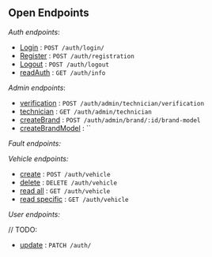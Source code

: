 ## Open Endpoints

*Auth endpoints*:

* [Login](auth/login.md) : `POST /auth/login/`
* [Register](auth/register.md) : `POST /auth/registration`
* [Logout](auth/logout.md) : `POST /auth/logout`
* [readAuth](auth/readAuth.md) : `GET /auth/info`

*Admin endpoints*:

* [verification](admin/verification.md) : `POST /auth/admin/technician/verification`
* [technician](admin/technician.md) : `GET /auth/admin/technician`
* [createBrand](admin/createBrand.md) : `POST /auth/admin/brand/:id/brand-model`
* [createBrandModel](admin/createBrandModel.md) : ``

*Fault endpoints:*

*Vehicle endpoints:*
* [create](vehicle/create.md) : `POST /auth/vehicle`
* [delete](vehicle/delete.md) : `DELETE /auth/vehicle`
* [read all](vehicle/read.md) : `GET /auth/vehicle`
* [read specific](vehicle/readSpecific.md) : `GET /auth/vehicle`

*User endpoints:*

// TODO:
* [update](user/update.md) : `PATCH /auth/`